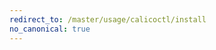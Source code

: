 ```yaml
---
redirect_to: /master/usage/calicoctl/install
no_canonical: true
---
```


<!--- Page was deleted, now it just performs a redirect
 +to its replacement so as to prevent a 404. Site does not support
 +server-side redirects right now. -->